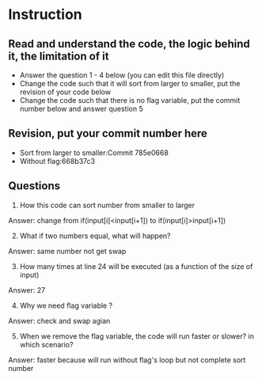 ﻿# Instruction

## Read and understand the code, the logic behind it, the limitation of it
* Answer the question 1 - 4 below (you can edit this file directly)
* Change the code such that it will sort from larger to smaller, put the revision of your code below
* Change the code such that there is no flag variable, put the commit number below and answer question 5 


## Revision, put your commit number here
* Sort from larger to smaller:Commit 785e0668 
* Without flag:668b37c3

## Questions
1. How this code can sort number from smaller to larger
 
Answer: change from if(input[i]<input[i+1]) to if(input[i]>input[i+1])

2. What if two numbers equal, what will happen? 

Answer: same number not get swap

3. How many times at line 24 will be executed (as a function of the size of input) 

Answer: 27

4. Why we need flag variable ? 

Answer: check and swap agian

5. When we remove the flag variable, the code will run faster or slower? in which scenario? 

Answer: faster because will run without flag's loop but not complete sort number